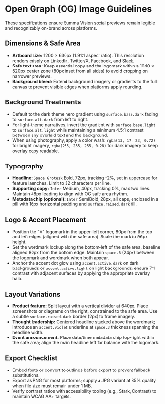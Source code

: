 # Open Graph (OG) Image Guidelines

These specifications ensure Summa Vision social previews remain legible and recognizably on-brand across platforms.

## Dimensions & Safe Area
- **Artboard size:** 1200 × 630px (1.91:1 aspect ratio). This resolution renders crisply on LinkedIn, Twitter/X, Facebook, and Slack.
- **Safe text area:** Keep essential copy and the logomark within a 1040 × 520px center zone (80px inset from all sides) to avoid cropping on narrower previews.
- **Background bleed:** Extend background imagery or gradients to the full canvas to prevent visible edges when platforms apply rounding.

## Background Treatments
- Default to the dark theme hero gradient using `surface.base.dark` fading to `surface.alt.dark` from left to right.
- For light-theme narratives, invert the gradient with `surface.base.light` to `surface.alt.light` while maintaining a minimum 4.5:1 contrast between any overlaid text and the background.
- When using photography, apply a color wash: `rgba(13, 17, 23, 0.72)` for bright imagery, `rgba(255, 255, 255, 0.28)` for dark imagery to keep overlay copy readable.

## Typography
- **Headline:** `Space Grotesk` Bold, 72px, tracking -2%, set in uppercase for feature launches. Limit to 32 characters per line.
- **Supporting copy:** `Inter` Medium, 40px, tracking 0%, max two lines. Maintain 48px leading to align with OG safe area rhythm.
- **Metadata chip (optional):** `Inter` SemiBold, 28px, all caps, enclosed in a pill with 16px horizontal padding and `surface.raised.dark` fill.

## Logo & Accent Placement
- Position the "V" logomark in the upper-left corner, 80px from the top and left edges (aligned with the safe area). Scale the mark to 96px height.
- Set the wordmark lockup along the bottom-left of the safe area, baseline aligned 80px from the bottom edge. Maintain `space.6` (24px) between the logomark and wordmark when both appear.
- Anchor the accent dot glow using `accent.active.dark` on dark backgrounds or `accent.active.light` on light backgrounds; ensure 7:1 contrast with adjacent surfaces by applying the appropriate overlay halo.

## Layout Variations
- **Product feature:** Split layout with a vertical divider at 640px. Place screenshots or diagrams on the right, constrained to the safe area. Use a subtle `surface.raised.dark` border (2px) to frame imagery.
- **Thought leadership:** Centered headline stacked above the wordmark; introduce an `accent.violet` underline at `space.3` thickness spanning the headline width.
- **Event announcement:** Place date/time metadata chip top-right within the safe area; align the main headline left for balance with the logomark.

## Export Checklist
- Embed fonts or convert to outlines before export to prevent fallback substitutions.
- Export as PNG for most platforms; supply a JPG variant at 85% quality when file size must remain under 1 MB.
- Verify contrast ratios with accessibility tooling (e.g., Stark, Contrast) to maintain WCAG AA+ targets.
